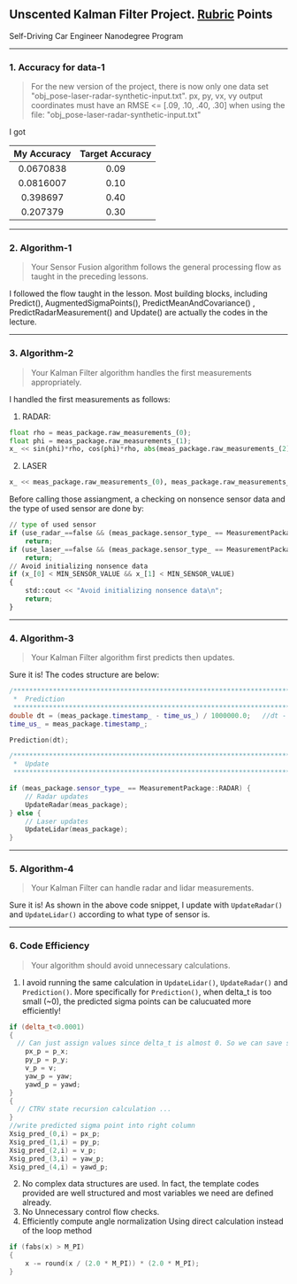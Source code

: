 ## Unscented Kalman Filter Project. [Rubric](https://review.udacity.com/#!/rubrics/783/view) Points
Self-Driving Car Engineer Nanodegree Program

---
### 1. Accuracy for data-1

> For the new version of the project, there is now only one data set "obj_pose-laser-radar-synthetic-input.txt". px, py, vx, vy output coordinates must have an RMSE <= [.09, .10, .40, .30] when using the file: "obj_pose-laser-radar-synthetic-input.txt"

I got

| My Accuracy | Target Accuracy|
|:-------------:|:-------------:|
| 0.0670838     | 0.09 |
| 0.0816007     | 0.10 |
| 0.398697      | 0.40 |
| 0.207379      | 0.30 |

---
### 2. Algorithm-1

> Your Sensor Fusion algorithm follows the general processing flow as taught in the preceding lessons.

I followed the flow taught in the lesson. Most building blocks, including Predict(), AugmentedSigmaPoints(), PredictMeanAndCovariance() , PredictRadarMeasurement() and Update() are actually the codes in the lecture.


---
### 3. Algorithm-2

> Your Kalman Filter algorithm handles the first measurements appropriately.

I handled the first measurements as follows:

1. RADAR:
``` python
float rho = meas_package.raw_measurements_(0);
float phi = meas_package.raw_measurements_(1);
x_ << sin(phi)*rho, cos(phi)*rho, abs(meas_package.raw_measurements_(2)), -phi+M_PI/2, 0;
```

2. LASER
``` python
x_ << meas_package.raw_measurements_(0), meas_package.raw_measurements_(1), 1, M_PI, 0;
```

Before calling those assiangment, a checking on nonsence sensor data and the type of used sensor are done by:
``` python
// type of used sensor
if (use_radar_==false && (meas_package.sensor_type_ == MeasurementPackage::RADAR))
    return;
if (use_laser_==false && (meas_package.sensor_type_ == MeasurementPackage::LASER))
    return;
// Avoid initializing nonsence data
if (x_[0] < MIN_SENSOR_VALUE && x_[1] < MIN_SENSOR_VALUE)
{
    std::cout << "Avoid initializing nonsence data\n";
    return;
}
```

---
### 4. Algorithm-3

> Your Kalman Filter algorithm first predicts then updates.

Sure it is! The codes structure are below:
``` c++
/*****************************************************************************
 *  Prediction
 ****************************************************************************/
double dt = (meas_package.timestamp_ - time_us_) / 1000000.0;	//dt - expressed in seconds
time_us_ = meas_package.timestamp_;

Prediction(dt);

/*****************************************************************************
 *  Update
 ****************************************************************************/

if (meas_package.sensor_type_ == MeasurementPackage::RADAR) {
    // Radar updates
    UpdateRadar(meas_package);
} else {
    // Laser updates
    UpdateLidar(meas_package);
}
```

---
### 5. Algorithm-4

> Your Kalman Filter can handle radar and lidar measurements.

Sure it is! As shown in the above code snippet, I update with `UpdateRadar()` and `UpdateLidar()` according to what type of sensor is.

---
### 6. Code Efficiency

> Your algorithm should avoid unnecessary calculations.

1. I avoid running the same calculation in `UpdateLidar()`, `UpdateRadar()` and `Prediction()`. More specifically for `Prediction()`, when delta_t is too small (~0), the predicted sigma points can be calucuated more efficiently!
```c++
if (delta_t<0.0001)
{
  // Can just assign values since delta_t is almost 0. So we can save some calculations.
    px_p = p_x;
    py_p = p_y;
    v_p = v;
    yaw_p = yaw;
    yawd_p = yawd;
}
{
  // CTRV state recursion calculation ...
}
//write predicted sigma point into right column
Xsig_pred_(0,i) = px_p;
Xsig_pred_(1,i) = py_p;
Xsig_pred_(2,i) = v_p;
Xsig_pred_(3,i) = yaw_p;
Xsig_pred_(4,i) = yawd_p;
```
2. No complex data structures are used. In fact, the template codes provided are well structured and most variables we need are defined already.
3. No Unnecessary control flow checks.
4. Efficiently compute angle normalization
Using direct calculation instead of the loop method
```c++
if (fabs(x) > M_PI)
{
    x -= round(x / (2.0 * M_PI)) * (2.0 * M_PI);
}
```

